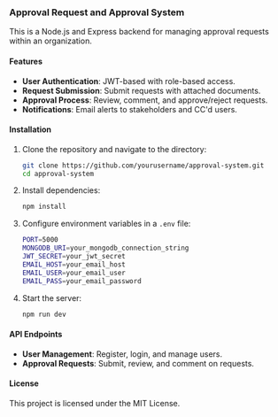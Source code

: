 ### Approval Request and Approval System

This is a Node.js and Express backend for managing approval requests within an organization.

#### Features
- **User Authentication**: JWT-based with role-based access.
- **Request Submission**: Submit requests with attached documents.
- **Approval Process**: Review, comment, and approve/reject requests.
- **Notifications**: Email alerts to stakeholders and CC'd users.

#### Installation
1. Clone the repository and navigate to the directory:
   ```bash
   git clone https://github.com/yourusername/approval-system.git
   cd approval-system
   ```
2. Install dependencies:
   ```bash
   npm install
   ```
3. Configure environment variables in a `.env` file:
   ```bash
   PORT=5000
   MONGODB_URI=your_mongodb_connection_string
   JWT_SECRET=your_jwt_secret
   EMAIL_HOST=your_email_host
   EMAIL_USER=your_email_user
   EMAIL_PASS=your_email_password
   ```
4. Start the server:
   ```bash
   npm run dev
   ```

#### API Endpoints
- **User Management**: Register, login, and manage users.
- **Approval Requests**: Submit, review, and comment on requests.

#### License
This project is licensed under the MIT License.